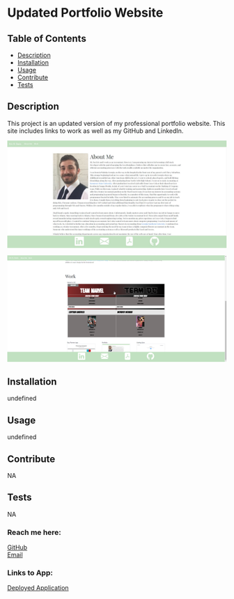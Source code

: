 # Updated Portfolio Website
   
  
  ## Table of Contents
  * [Description](#description)
  * [Installation](#installation)
  * [Usage](#usage)
  * [Contribute](#contribute)
  * [Tests](#tests)
  
  
  ## Description
  This project is an updated version of my professional portfolio website. This site includes links to work as well as my GitHub and LinkedIn.

  ![img](./assets/Portfolio.JPG)

   ![img2](./assets/portfoliotwo.png)
  
  ## Installation
  undefined
  
  ## Usage
  undefined
  
  ## Contribute
  NA
  
  ## Tests
  NA
  
  ### Reach me here: 
  [GitHub](https://github.com/edavis56)  
  [Email](mailto:ericdavisdevelopment@gmail.com)

  ### Links to App:
  [Deployed Application](https://edavis56.github.io/EricBDavisPortfolio/)